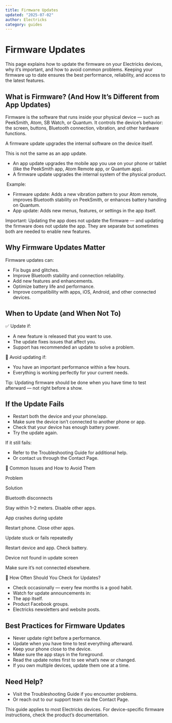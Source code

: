 ```yaml
---
title: Firmware Updates
updated: "2025-07-02"
author: Electricks
category: guides
---
```


# Firmware Updates

This page explains how to update the firmware on your Electricks devices, why it’s important, and how to avoid common problems. Keeping your firmware up to date ensures the best performance, reliability, and access to the latest features.

 
 
 
 
 ## What is Firmware? (And How It’s Different from App Updates)

 
 
 
 
 Firmware is the software that runs inside your physical device — such as PeekSmith, Atom, SB Watch, or Quantum. It controls the device’s behavior: the screen, buttons, Bluetooth connection, vibration, and other hardware functions.

A firmware update upgrades the internal software on the device itself.

This is not the same as an app update.

- An app update upgrades the mobile app you use on your phone or tablet (like the PeekSmith app, Atom Remote app, or Quantum app).
- A firmware update upgrades the internal system of the physical product.

 Example:

- Firmware update: Adds a new vibration pattern to your Atom remote, improves Bluetooth stability on PeekSmith, or enhances battery handling on Quantum.
- App update: Adds new menus, features, or settings in the app itself.

Important: Updating the app does not update the firmware — and updating the firmware does not update the app. They are separate but sometimes both are needed to enable new features.

 
 
 
 
 ## Why Firmware Updates Matter

 
 
 
 
 Firmware updates can:

- Fix bugs and glitches.
- Improve Bluetooth stability and connection reliability.
- Add new features and enhancements.
- Optimize battery life and performance.
- Improve compatibility with apps, iOS, Android, and other connected devices.

 
 
 
 
 ## When to Update (and When Not To)

 
 
 
 
 ✅ Update if:

- A new feature is released that you want to use.
- The update fixes issues that affect you.
- Support has recommended an update to solve a problem.

🚫 Avoid updating if:

- You have an important performance within a few hours.
- Everything is working perfectly for your current needs.

Tip: Updating firmware should be done when you have time to test afterward — not right before a show.

 
 
 
 
 ## If the Update Fails

 
 
 
 
 - Restart both the device and your phone/app.
- Make sure the device isn’t connected to another phone or app.
- Check that your device has enough battery power.
- Try the update again.

If it still fails:

- Refer to the Troubleshooting Guide for additional help.
- Or contact us through the Contact Page.

🔋 Common Issues and How to Avoid Them

Problem

Solution

Bluetooth disconnects

Stay within 1–2 meters. Disable other apps.

App crashes during update

Restart phone. Close other apps.

Update stuck or fails repeatedly

Restart device and app. Check battery.

Device not found in update screen

Make sure it’s not connected elsewhere.

📅 How Often Should You Check for Updates?

- Check occasionally — every few months is a good habit.
- Watch for update announcements in:
- The app itself.
- Product Facebook groups.
- Electricks newsletters and website posts.

 
 
 
 
 ## Best Practices for Firmware Updates

 
 
 
 
 - Never update right before a performance.
- Update when you have time to test everything afterward.
- Keep your phone close to the device.
- Make sure the app stays in the foreground.
- Read the update notes first to see what’s new or changed.
- If you own multiple devices, update them one at a time.

 
 
 
 
 ## Need Help?

 
 
 
 
 - Visit the Troubleshooting Guide if you encounter problems.
- Or reach out to our support team via the Contact Page.

 
 
 
 
 This guide applies to most Electricks devices. For device-specific firmware instructions, check the product’s documentation.